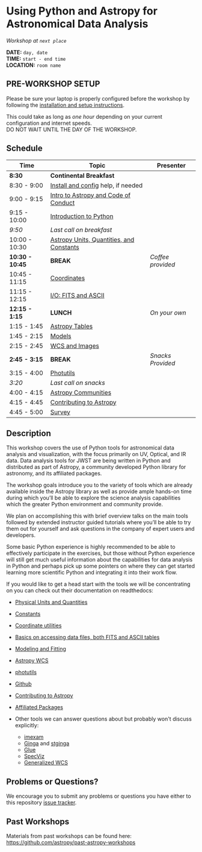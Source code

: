 Using Python and Astropy for Astronomical Data Analysis
================================================================
*Workshop at `next place`*

**DATE:** `day, date`  
**TIME:** `start - end time`  
**LOCATION:** `room name`   

## PRE-WORKSHOP SETUP 
Please be sure your laptop is properly configured before the workshop by following the 
[installation and setup instructions](00-Install_and_Setup).

This could take as long as *one hour* depending on your current configuration and internet speeds.  
DO NOT WAIT UNTIL THE DAY OF THE WORKSHOP.

## Schedule
| Time              | Topic    | Presenter |
|-------------------|----------|-----------|
|**8:30** | **Continental Breakfast** | |
|8:30 - 9:00    | [Install and config](00-Install_and_Setup) help, if needed  |  |
|9:00 - 9:15 | [Intro to Astropy and Code of Conduct](01-IntroCoC) |  |
|9:15 - 10:00   | [Introduction to Python](02-PythonIntro) |  |
|*9:50* | *Last call on breakfast* | |
|10:00 - 10:30  | [Astropy Units, Quantities, and Constants](03-UnitsQuantities) |  |
|**10:30 - 10:45**  |  **BREAK** | *Coffee provided*  |
|10:45 - 11:15 | [Coordinates](04-Coordinates) |  |
|11:15 - 12:15 | [I/O: FITS and ASCII](05-FITS) |  |
|**12:15 - 1:15**| **LUNCH** | *On your own* |
|1:15 - 1:45 | [Astropy Tables](06-Tables)| |
|1:45 - 2:15 | [Models](07-Models) |  |
|2:15 - 2:45 | [WCS and Images](08-WCS) | |
**2:45 - 3:15** | **BREAK** | *Snacks Provided* |
|3:15 - 4:00 | [Photutils](09-Photutils) | |
|*3:20* | *Last call on snacks* | |
|4:00 - 4:15 | [Astropy Communities](10-WrapUp) |  | 
|4:15 - 4:45 | [Contributing to Astropy](10-WrapUp) |  |
|4:45 - 5:00 | [Survey](10-WrapUp) |  |


## Description
This workshop covers the use of Python tools for astronomical data analysis and visualization, with the focus primarily 
on UV, Optical, and IR data. Data analysis tools for JWST are being written in Python and distributed as part of Astropy, 
a community developed Python library for astronomy,  and its affiliated packages.

The workshop goals introduce you to the variety of tools which are already available inside the Astropy library as 
well as provide ample hands-on time during which you’ll be able to explore the science analysis capabilities which the 
greater Python environment and community provide.

We plan on accomplishing this with brief overview talks on the main tools followed by extended instructor guided tutorials 
where you’ll be able to try them out for yourself and ask questions in the company of expert users and developers.  

Some basic Python experience is highly recommended to be able to effectively participate in the exercises, 
but those without Python experience will still get much useful information about the capabilities for data analysis in 
Python and perhaps pick up some pointers on where they can get started learning more scientific Python and integrating 
it into their work flow.

If you would like to get a head start with the tools we will be concentrating on you can check out their documentation on readthedocs:

* [Physical Units and Quantities](http://docs.astropy.org/en/stable/units/index.html)
* [Constants](http://docs.astropy.org/en/stable/constants/index.html)
* [Coordinate utilities](http://docs.astropy.org/en/stable/coordinates/index.html)
* [Basics on accessing data files, both FITS and ASCII tables](http://docs.astropy.org/en/stable/io/unified.html)
* [Modeling and Fitting](http://docs.astropy.org/en/stable/modeling/index.html)
* [Astropy WCS](http://docs.astropy.org/en/stable/wcs/index.html)
* [photutils](http://photutils.readthedocs.io/)
* [Github](https://guides.github.com/activities/hello-world/)
* [Contributing to Astropy](http://docs.astropy.org/en/stable/development/workflow/development_workflow.html)
* [Affiliated Packages](http://www.astropy.org/affiliated/)

* Other tools we can answer questions about but probably won't discuss explicitly:
  * [imexam](http://imexam.readthedocs.io/)
  * [Ginga](http://ginga.readthedocs.io/) and [stginga](http://stginga.readthedocs.io/)
  * [Glue](http://glueviz.org/)
  * [SpecViz](http://specviz.readthedocs.io/en/latest/)
  * [Generalized WCS](http://gwcs.readthedocs.io/en/stable/)

## Problems or Questions?

We encourage you to submit any problems or questions you have either to this repository [issue tracker](https://github.com/astropy/astropy-workshop/issues).

## Past Workshops

Materials from past workshops can be found here:
https://github.com/astropy/past-astropy-workshops
